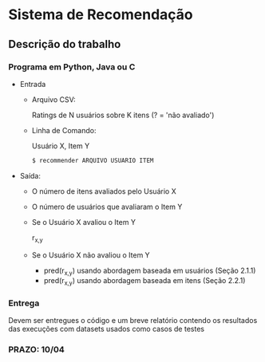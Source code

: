 # Sistema de Recomendação

## Descrição do trabalho

### Programa em Python, Java ou C

- Entrada
    - Arquivo CSV: 
        
        Ratings de N usuários sobre K itens (? = 'não avaliado')
        
    - Linha de Comando:
   
        Usuário X, Item Y

        ```bash
        $ recommender ARQUIVO USUARIO ITEM
        ```

- Saída:
    - O número de itens avaliados pelo Usuário X
    - O número de usuários que avaliaram o Item Y
    - Se o Usuário X avaliou o Item Y
        
        r<sub>x,y</sub>

    - Se o Usuário X não avaliou o Item Y
        - pred(r<sub>x,y</sub>) usando abordagem baseada em usuários (Seção 2.1.1)
        - pred(r<sub>x,y</sub>) usando abordagem baseada em itens (Seção 2.2.1)

### Entrega
Devem ser entregues o código e um breve relatório
contendo os resultados das execuções com datasets
usados como casos de testes

### PRAZO: 10/04